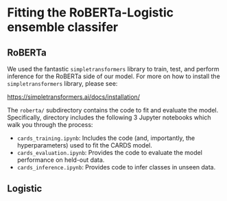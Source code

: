 # Fitting the RoBERTa-Logistic ensemble classifer

## RoBERTa

We used the fantastic `simpletransformers` library to train, test, and perform inference for the RoBERTa side of our model. For more on how to install the `simpletransformers` library, please see:

https://simpletransformers.ai/docs/installation/

The `roberta/` subdirectory contains the code to fit and evaluate the model. Specifically, directory includes the following 3 Jupyter notebooks which walk you through the process:

* `cards_training.ipynb`: Includes the code (and, importantly, the hyperparameters) used to fit the CARDS model.
* `cards_evaluation.ipynb`: Provides the code to evaluate the model performance on held-out data.
* `cards_inference.ipynb`: Provides code to infer classes in unseen data.

## Logistic

